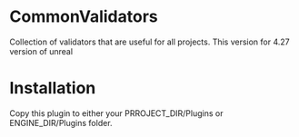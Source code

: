 # CommonValidators
Collection of validators that are useful for all projects.
This version for 4.27 version of unreal

# Installation
Copy this plugin to either your PRROJECT_DIR/Plugins or ENGINE_DIR/Plugins folder.
